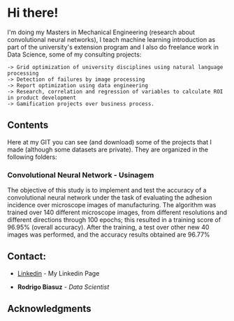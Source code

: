 # Hi there!

I'm doing my Masters in Mechanical Engineering (research about convolutional neural networks), I teach machine learning introduction as part of the university's extension program and I also do freelance work in Data Science, some of my consulting projects:

```
-> Grid optimization of university disciplines using natural language processing
-> Detection of failures by image processing
-> Report optimization using data engineering
-> Research, correlation and regression of variables to calculate ROI in product development
-> Gamification projects over business process.
```

## Contents

Here at my GIT you can see (and download) some of the projects that I made (although some datasets are private).
They are organized in the following folders:

### Convolutional Neural Network - Usinagem

The objective of this study is to implement and test the accuracy of a convolutional neural network under the task of evaluating the adhesion incidence over microscope images of manufacturing. The algorithm was trained over 140 different microscope images, from different resolutions and different directions through 100 epochs; this resulted in a training score of 96.95% (overall accuracy). After the training, a test over other new 40 images was performed, and the accuracy results obtained are 96.77%


## Contact:

* [Linkedin](https://www.linkedin.com/in/rodrigobiasuz/) - My Linkedin Page

* **Rodrigo Biasuz** - *Data Scientist* 

## Acknowledgments



